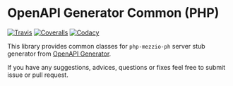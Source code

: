 # OpenAPI Generator Common (PHP)

[![Travis](https://travis-ci.org/Articus/OpenAPIGeneratorCommon-PHP.svg?branch=master)](https://travis-ci.org/Articus/OpenAPIGeneratorCommon-PHP)
[![Coveralls](https://coveralls.io/repos/github/Articus/OpenAPIGeneratorCommon-PHP/badge.svg?branch=master)](https://coveralls.io/github/Articus/OpenAPIGeneratorCommon-PHP?branch=master)
[![Codacy](https://api.codacy.com/project/badge/Grade/c8eb83a2ea5c4886bdab6b6e6d0c10fd)](https://www.codacy.com/gh/Articus/OpenAPIGeneratorCommon-PHP/dashboard?utm_source=github.com&amp;utm_medium=referral&amp;utm_content=Articus/OpenAPIGeneratorCommon-PHP&amp;utm_campaign=Badge_Grade)

This library provides common classes for `php-mezzio-ph` server stub generator from [OpenAPI Generator](https://github.com/OpenAPITools/openapi-generator). 

If you have any suggestions, advices, questions or fixes feel free to submit issue or pull request.
